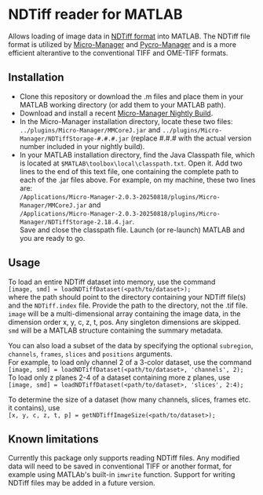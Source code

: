 # NDTiff reader for MATLAB
Allows loading of image data in [NDTiff format](https://github.com/micro-manager/NDStorage) into MATLAB. 
The NDTiff file format is utilized by [Micro-Manager](https://micro-manager.org/Micro-Manager_File_Formats) and [Pycro-Manager](https://pycro-manager.readthedocs.io/en/latest/index.html) and is a more efficient alterantive to the conventional TIFF and OME-TIFF formats. 

## Installation
- Clone this repository or download the .m files and place them in your MATLAB working directory (or add them to your MATLAB path).
- Download and install a recent [Micro-Manager Nightly Build](https://micro-manager.org/Micro-Manager_Nightly_Builds).
- In the Micro-Manager installation directory, locate these two files: `../plugins/Micro-Manager/MMCoreJ.jar` and `../plugins/Micro-Manager/NDTiffStorage-#.#.#.jar` (replace #.#.# with the actual version number included in your nightly build).
- In your MATLAB installation directory, find the Java Classpath file, which is located at `$MATLAB\toolbox\local\classpath.txt`. Open it. Add two lines to the end of this text file, one containing the complete path to each of the .jar files above. For example, on my machine, these two lines are:  
  `/Applications/Micro-Manager-2.0.3-20250818/plugins/Micro-Manager/MMCoreJ.jar` and  
  `/Applications/Micro-Manager-2.0.3-20250818/plugins/Micro-Manager/NDTiffStorage-2.18.4.jar`.  
  Save and close the classpath file. Launch (or re-launch) MATLAB and you are ready to go.  

## Usage
To load an entire NDTiff dataset into memory, use the command  
`[image, smd] = loadNDTiffDataset(<path/to/dataset>);`  
where the path should point to the directory containing your NDTiff file(s) and the `NDTiff.index` file. Provide the path to the directory, not the .tif file.  
`image` will be a multi-dimensional array containing the image data, in the dimension order x, y, c, z, t, pos. Any singleton dimensions are skipped.  
`smd` will be a MATLAB structure containing the summary metadata.  

You can also load a subset of the data by specifying the optional `subregion`, `channels`, `frames`, `slices` and `positions` arguments.  
For example, to load only channel 2 of a 3-color dataset, use the command  
`[image, smd] = loadNDTiffDataset(<path/to/dataset>, 'channels', 2);`  
To load only z planes 2-4 of a dataset containing more z planes, use  
`[image, smd] = loadNDTiffDataset(<path/to/dataset>, 'slices', 2:4);`  

To determine the size of a dataset (how many channels, slices, frames etc. it contains), use  
`[x, y, c, z, t, p] = getNDTiffImageSize(<path/to/dataset>);`

## Known limitations
Currently this package only supports reading NDTiff files. Any modified data will need to be saved in conventional TIFF or another format, for example using MATLAb's built-in `imwrite` function. Support for writing NDTiff files may be added in a future version. 
